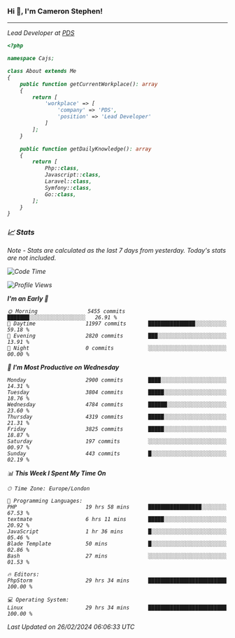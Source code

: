 ### Hi 👋, I'm Cameron Stephen!
<hr>
<p><em>Lead Developer at <a href="https://prindatasolutions.co.uk">PDS</a></p>


```php
<?php

namespace Cajs;

class About extends Me
{
    public function getCurrentWorkplace(): array
    {
        return [
            'workplace' => [
                'company' => 'PDS',
                'position' => 'Lead Developer'
            ]
        ];
    }

    public function getDailyKnowledge(): array
    {
        return [
            Php::class,
            Javascript::class,
            Laravel::class,
            Symfony::class,
            Go::class,
        ];
    }
}
```

### 📈 Stats
<p><em>Note - Stats are calculated as the last 7 days from yesterday. Today's stats are not included.</em></p>


<!--START_SECTION:waka-->
![Code Time](http://img.shields.io/badge/Code%20Time-3%2C699%20hrs%2038%20mins-blue)

![Profile Views](http://img.shields.io/badge/Profile%20Views-0-blue)

**I'm an Early 🐤** 

```text
🌞 Morning                5455 commits        ███████░░░░░░░░░░░░░░░░░░   26.91 % 
🌆 Daytime                11997 commits       ███████████████░░░░░░░░░░   59.18 % 
🌃 Evening                2820 commits        ███░░░░░░░░░░░░░░░░░░░░░░   13.91 % 
🌙 Night                  0 commits           ░░░░░░░░░░░░░░░░░░░░░░░░░   00.00 % 
```
📅 **I'm Most Productive on Wednesday** 

```text
Monday                   2900 commits        ████░░░░░░░░░░░░░░░░░░░░░   14.31 % 
Tuesday                  3804 commits        █████░░░░░░░░░░░░░░░░░░░░   18.76 % 
Wednesday                4784 commits        ██████░░░░░░░░░░░░░░░░░░░   23.60 % 
Thursday                 4319 commits        █████░░░░░░░░░░░░░░░░░░░░   21.31 % 
Friday                   3825 commits        █████░░░░░░░░░░░░░░░░░░░░   18.87 % 
Saturday                 197 commits         ░░░░░░░░░░░░░░░░░░░░░░░░░   00.97 % 
Sunday                   443 commits         █░░░░░░░░░░░░░░░░░░░░░░░░   02.19 % 
```


📊 **This Week I Spent My Time On** 

```text
🕑︎ Time Zone: Europe/London

💬 Programming Languages: 
PHP                      19 hrs 58 mins      █████████████████░░░░░░░░   67.53 % 
textmate                 6 hrs 11 mins       █████░░░░░░░░░░░░░░░░░░░░   20.92 % 
JavaScript               1 hr 36 mins        █░░░░░░░░░░░░░░░░░░░░░░░░   05.46 % 
Blade Template           50 mins             █░░░░░░░░░░░░░░░░░░░░░░░░   02.86 % 
Bash                     27 mins             ░░░░░░░░░░░░░░░░░░░░░░░░░   01.53 % 

🔥 Editors: 
PhpStorm                 29 hrs 34 mins      █████████████████████████   100.00 % 

💻 Operating System: 
Linux                    29 hrs 34 mins      █████████████████████████   100.00 % 
```


 Last Updated on 26/02/2024 06:06:33 UTC
<!--END_SECTION:waka-->
